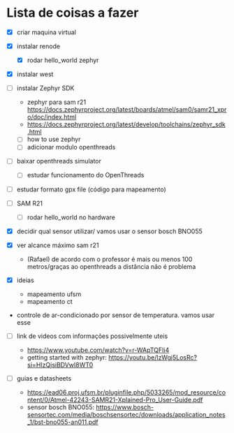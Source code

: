 # Lista de coisas a fazer

- [x] criar maquina virtual
- [x] instalar renode
	- [x] rodar hello_world zephyr
- [x] instalar west
- [ ] instalar Zephyr SDK
 	- zephyr para sam r21 https://docs.zephyrproject.org/latest/boards/atmel/sam0/samr21_xpro/doc/index.html 
	- https://docs.zephyrproject.org/latest/develop/toolchains/zephyr_sdk.html
	- [ ] how to use zephyr
	- [ ] adicionar modulo openthreads
- [ ] baixar openthreads simulator
	- [ ] estudar funcionamento do OpenThreads
- [ ] estudar formato gpx file (código para mapeamento)
- [ ] SAM R21
	- [ ] rodar hello_world no hardware
- [x] decidir qual sensor utilizar/ vamos usar o sensor bosch BNO055
- [x] ver alcance máximo sam r21
	- (Rafael) de acordo com o professor é mais ou menos 100 metros/graças ao openthreads a distância não é problema
       
       
 - [x] ideias
	- mapeamento ufsm
	- mapeamento ct
 - controle de ar-condicionado por sensor de temperatura. vamos usar esse 
        
        
- [ ] link de videos com informações possivelmente uteis
	- https://www.youtube.com/watch?v=r-WApTQFIi4
	- getting started with zephyr: https://youtu.be/lzWgj5LosRc?si=HIzQjsiBDVwI8WT0        
       
- [ ] guias e datasheets
	- https://ead06.proj.ufsm.br/pluginfile.php/5033265/mod_resource/content/0/Atmel-42243-SAMR21-Xplained-Pro_User-Guide.pdf
	- sensor bosch BNO055: https://www.bosch-sensortec.com/media/boschsensortec/downloads/application_notes_1/bst-bno055-an011.pdf

